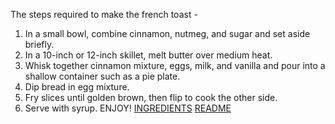 The steps required to make the french toast -
1. In a small bowl, combine cinnamon, nutmeg, and sugar and set aside briefly.
2. In a 10-inch or 12-inch skillet, melt butter over medium heat. 
3. Whisk together cinnamon mixture, eggs, milk, and vanilla and pour into a shallow container such as a pie plate. 
4. Dip bread in egg mixture.
5. Fry slices until golden brown, then flip to cook the other side. 
6. Serve with syrup.
ENJOY!
[INGREDIENTS](INGREDIENTS.md)
[README](README.md)